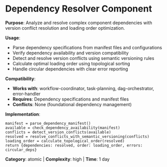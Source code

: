 # Dependency Resolver Component

**Purpose**: Analyze and resolve complex component dependencies with version conflict resolution and loading order optimization.

**Usage**: 
- Parse dependency specifications from manifest files and configurations
- Verify dependency availability and version compatibility
- Detect and resolve version conflicts using semantic versioning rules
- Calculate optimal loading order using topological sorting
- Handle circular dependencies with clear error reporting

**Compatibility**: 
- **Works with**: workflow-coordinator, task-planning, dag-orchestrator, error-handler
- **Requires**: Dependency specifications and manifest files
- **Conflicts**: None (foundational dependency management)

**Implementation**:
```pseudocode
manifest = parse_dependency_manifest()
available = check_dependency_availability(manifest)
conflicts = detect_version_conflicts(available)
resolved = resolve_conflicts_with_semantic_versioning(conflicts)
loading_order = calculate_topological_order(resolved)
return {dependencies: resolved, order: loading_order, errors: circular_deps}
```

**Category**: atomic | **Complexity**: high | **Time**: 1 day
